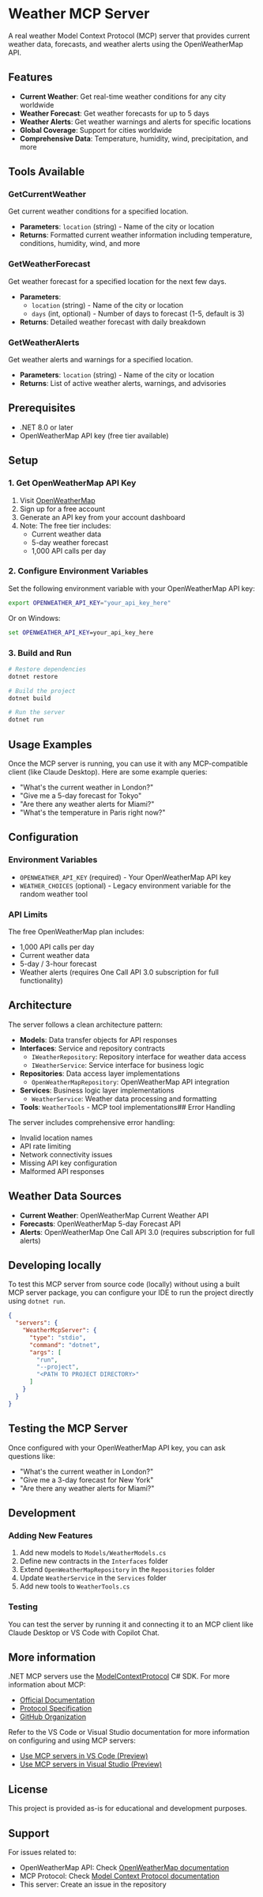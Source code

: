 # Weather MCP Server

A real weather Model Context Protocol (MCP) server that provides current weather data, forecasts, and weather alerts using the OpenWeatherMap API.

## Features

- **Current Weather**: Get real-time weather conditions for any city worldwide
- **Weather Forecast**: Get weather forecasts for up to 5 days
- **Weather Alerts**: Get weather warnings and alerts for specific locations
- **Global Coverage**: Support for cities worldwide
- **Comprehensive Data**: Temperature, humidity, wind, precipitation, and more

## Tools Available

### GetCurrentWeather
Get current weather conditions for a specified location.
- **Parameters**: `location` (string) - Name of the city or location
- **Returns**: Formatted current weather information including temperature, conditions, humidity, wind, and more

### GetWeatherForecast
Get weather forecast for a specified location for the next few days.
- **Parameters**: 
  - `location` (string) - Name of the city or location
  - `days` (int, optional) - Number of days to forecast (1-5, default is 3)
- **Returns**: Detailed weather forecast with daily breakdown

### GetWeatherAlerts
Get weather alerts and warnings for a specified location.
- **Parameters**: `location` (string) - Name of the city or location
- **Returns**: List of active weather alerts, warnings, and advisories

## Prerequisites

- .NET 8.0 or later
- OpenWeatherMap API key (free tier available)

## Setup

### 1. Get OpenWeatherMap API Key

1. Visit [OpenWeatherMap](https://openweathermap.org/api)
2. Sign up for a free account
3. Generate an API key from your account dashboard
4. Note: The free tier includes:
   - Current weather data
   - 5-day weather forecast
   - 1,000 API calls per day

### 2. Configure Environment Variables

Set the following environment variable with your OpenWeatherMap API key:

```bash
export OPENWEATHER_API_KEY="your_api_key_here"
```

Or on Windows:
```cmd
set OPENWEATHER_API_KEY=your_api_key_here
```

### 3. Build and Run

```bash
# Restore dependencies
dotnet restore

# Build the project
dotnet build

# Run the server
dotnet run
```

## Usage Examples

Once the MCP server is running, you can use it with any MCP-compatible client (like Claude Desktop). Here are some example queries:

- "What's the current weather in London?"
- "Give me a 5-day forecast for Tokyo"
- "Are there any weather alerts for Miami?"
- "What's the temperature in Paris right now?"

## Configuration

### Environment Variables

- `OPENWEATHER_API_KEY` (required) - Your OpenWeatherMap API key
- `WEATHER_CHOICES` (optional) - Legacy environment variable for the random weather tool

### API Limits

The free OpenWeatherMap plan includes:
- 1,000 API calls per day
- Current weather data
- 5-day / 3-hour forecast
- Weather alerts (requires One Call API 3.0 subscription for full functionality)

## Architecture

The server follows a clean architecture pattern:

- **Models**: Data transfer objects for API responses
- **Interfaces**: Service and repository contracts
  - `IWeatherRepository`: Repository interface for weather data access
  - `IWeatherService`: Service interface for business logic
- **Repositories**: Data access layer implementations
  - `OpenWeatherMapRepository`: OpenWeatherMap API integration
- **Services**: Business logic layer implementations
  - `WeatherService`: Weather data processing and formatting
- **Tools**: `WeatherTools` - MCP tool implementations## Error Handling

The server includes comprehensive error handling:
- Invalid location names
- API rate limiting
- Network connectivity issues
- Missing API key configuration
- Malformed API responses

## Weather Data Sources

- **Current Weather**: OpenWeatherMap Current Weather API
- **Forecasts**: OpenWeatherMap 5-day Forecast API
- **Alerts**: OpenWeatherMap One Call API 3.0 (requires subscription for full alerts)

## Developing locally

To test this MCP server from source code (locally) without using a built MCP server package, you can configure your IDE to run the project directly using `dotnet run`.

```json
{
  "servers": {
    "WeatherMcpServer": {
      "type": "stdio",
      "command": "dotnet",
      "args": [
        "run",
        "--project",
        "<PATH TO PROJECT DIRECTORY>"
      ]
    }
  }
}
```

## Testing the MCP Server

Once configured with your OpenWeatherMap API key, you can ask questions like:
- "What's the current weather in London?"
- "Give me a 3-day forecast for New York"
- "Are there any weather alerts for Miami?"

## Development

### Adding New Features

1. Add new models to `Models/WeatherModels.cs`
2. Define new contracts in the `Interfaces` folder
3. Extend `OpenWeatherMapRepository` in the `Repositories` folder
4. Update `WeatherService` in the `Services` folder
5. Add new tools to `WeatherTools.cs`

### Testing

You can test the server by running it and connecting it to an MCP client like Claude Desktop or VS Code with Copilot Chat.

## More information

.NET MCP servers use the [ModelContextProtocol](https://www.nuget.org/packages/ModelContextProtocol) C# SDK. For more information about MCP:

- [Official Documentation](https://modelcontextprotocol.io/)
- [Protocol Specification](https://spec.modelcontextprotocol.io/)
- [GitHub Organization](https://github.com/modelcontextprotocol)

Refer to the VS Code or Visual Studio documentation for more information on configuring and using MCP servers:

- [Use MCP servers in VS Code (Preview)](https://code.visualstudio.com/docs/copilot/chat/mcp-servers)
- [Use MCP servers in Visual Studio (Preview)](https://learn.microsoft.com/visualstudio/ide/mcp-servers)

## License

This project is provided as-is for educational and development purposes.

## Support

For issues related to:
- OpenWeatherMap API: Check [OpenWeatherMap documentation](https://openweathermap.org/api)
- MCP Protocol: Check [Model Context Protocol documentation](https://modelcontextprotocol.io/)
- This server: Create an issue in the repository
